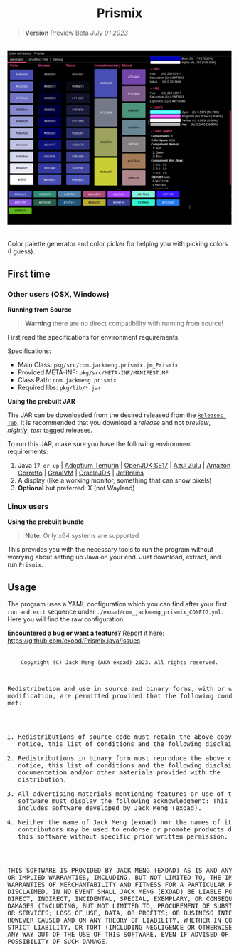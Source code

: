 <h1 align="center">Prismix</h1>


> **Version** Preview Beta *July 01 2023*


<br>
<div align="center">
<img src="repo/screenshot.png" alt="Screenshot" width="550"/>
</div>
<br>

Color palette generator and color picker for helping you with picking colors (I guess).


## First time

### Other users (OSX, Windows)

**Running from Source**

> **Warning** there are no direct compatibility with running from source!

First read the specifications for environment requirements.

Specifications:
* Main Class: `pkg/src/com.jackmeng.prismix.jm_Prismix`
* Provided META-INF: `pkg/src/META-INF/MANIFEST.MF`
* Class Path: `com.jackmeng.prismix`
* Required libs: `pkg/lib/*.jar`

**Using the prebuilt JAR**

The JAR can be downloaded from the desired released from the [`Releases Tab`](https://github.com/exoad/Prismix.java/releases). It is recommended that you download a *release* and not *preview*, *nightly*, *test* tagged releases.

To run this JAR, make sure you have the following environment requirements:
1. Java `17 or up` | [Adoptium Temurin](https://adoptium.net/temurin/releases/) | [OpenJDK SE17](https://jdk.java.net/java-se-ri/17) | [Azul Zulu](https://www.azul.com/downloads/#downloads-table-zulu) | [Amazon Corretto](https://docs.aws.amazon.com/corretto/latest/corretto-17-ug/downloads-list.html) | [GraalVM](https://www.graalvm.org/downloads/#) | [OracleJDK](https://www.google.com/url?sa=t&rct=j&q=&esrc=s&source=web&cd=&cad=rja&uact=8&ved=2ahUKEwifsb_jwYmAAxWjFlkFHQHMDPUQjBB6BAgVEAE&url=https%3A%2F%2Fwww.oracle.com%2Fjava%2Ftechnologies%2Fdownloads%2F&usg=AOvVaw0DKQD-JnLlas21toABBqtk&opi=89978449) | [JetBrains](https://github.com/JetBrains/JetBrainsRuntime/tree/jbr17)
2. A display (like a working monitor, something that can show pixels)
3. **Optional** but preferred: X (not Wayland)

### Linux users


**Using the prebuilt bundle**

> **Note**: Only x64 systems are supported

This provides you with the necessary tools to run the program without worrying about setting up Java on your end. Just download, extract, and run `Prismix`.

## Usage

The program uses a YAML configuration which you can find after your first `run and exit` sequence under `./exoad/com_jackmeng_prismix_CONFIG.yml`. Here you will find the raw configuration.

**Encountered a bug or want a feature?**
Report it here: https://github.com/exoad/Prismix.java/issues



<div align="center">
<code>
Copyright (C) Jack Meng (AKA exoad) 2023. All rights reserved.
</code>
</div>
<pre>

Redistribution and use in source and binary forms, with or without
modification, are permitted provided that the following conditions are met:
   1. Redistributions of source code must retain the above copyright notice,
      this list of conditions and the following disclaimer.
   2. Redistributions in binary form must reproduce the above copyright
      notice, this list of conditions and the following disclaimer in
      the documentation and/or other materials provided with the
      distribution.
   3. All advertising materials mentioning features or use of this software
      must display the following acknowledgment: This product includes
      software developed by Jack Meng (exoad).
   4. Neither the name of Jack Meng (exoad) nor the names of its
      contributors may be used to endorse or promote products derived
      from this software without specific prior written permission.

THIS SOFTWARE IS PROVIDED BY JACK MENG (EXOAD) AS IS AND ANY EXPRESS OR IMPLIED
WARRANTIES, INCLUDING, BUT NOT LIMITED TO, THE IMPLIED WARRANTIES OF MERCHANTABILITY
AND FITNESS FOR A PARTICULAR PURPOSE IS DISCLAIMED. IN NO EVENT SHALL
JACK MENG (EXOAD) BE LIABLE FOR ANY DIRECT, INDIRECT, INCIDENTAL, SPECIAL, EXEMPLARY,
OR CONSEQUENTIAL DAMAGES (INCLUDING, BUT NOT LIMITED TO, PROCUREMENT OF SUBSTITUTE
GOODS OR SERVICES; LOSS OF USE, DATA, OR PROFITS; OR BUSINESS INTERRUPTION) HOWEVER
CAUSED AND ON ANY THEORY OF LIABILITY, WHETHER IN CONTRACT, STRICT LIABILITY, OR TORT
(INCLUDING NEGLIGENCE OR OTHERWISE) ARISING IN ANY WAY OUT OF THE USE OF THIS SOFTWARE,
EVEN IF ADVISED OF THE POSSIBILITY OF SUCH DAMAGE.

</pre>


